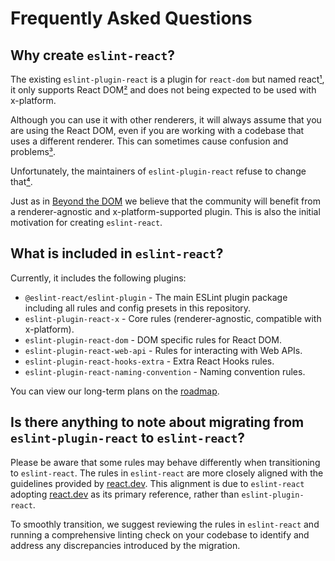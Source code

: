 # Frequently Asked Questions

## Why create `eslint-react`?

The existing `eslint-plugin-react` is a plugin for `react-dom` but named react[¹], it only supports React DOM[²] and does not being expected to be used with x-platform.

Although you can use it with other renderers, it will always assume that you are using the React DOM, even if you are working with a codebase that uses a different renderer. This can sometimes cause confusion and problems[³].

Unfortunately, the maintainers of `eslint-plugin-react` refuse to change that[⁴].

Just as in [Beyond the DOM](https://legacy.reactjs.org/docs/design-principles.html#beyond-the-dom) we believe that the community will benefit from a renderer-agnostic and x-platform-supported plugin. This is also the initial motivation for creating `eslint-react`.

## What is included in `eslint-react`?

Currently, it includes the following plugins:

- `@eslint-react/eslint-plugin` - The main ESLint plugin package including all rules and config presets in this repository.
- `eslint-plugin-react-x` - Core rules (renderer-agnostic, compatible with x-platform).
- `eslint-plugin-react-dom` - DOM specific rules for React DOM.
- `eslint-plugin-react-web-api` - Rules for interacting with Web APIs.
- `eslint-plugin-react-hooks-extra` - Extra React Hooks rules.
- `eslint-plugin-react-naming-convention` - Naming convention rules.

You can view our long-term plans on the [roadmap](/roadmap#plugins-with-ecological-niche-explanation).

## Is there anything to note about migrating from `eslint-plugin-react` to `eslint-react`?

Please be aware that some rules may behave differently when transitioning to `eslint-react`. The rules in `eslint-react` are more closely aligned with the guidelines provided by [react.dev](https://react.dev). This alignment is due to `eslint-react` adopting [react.dev](https://react.dev) as its primary reference, rather than `eslint-plugin-react`.

To smoothly transition, we suggest reviewing the rules in `eslint-react` and running a comprehensive linting check on your codebase to identify and address any discrepancies introduced by the migration.

[¹]: https://github.com/jsx-eslint/eslint-plugin-react/issues/3423#issuecomment-1930936266
[²]: https://github.com/jsx-eslint/eslint-plugin-react/issues/3423#issuecomment-1314565853
[³]: https://github.com/pmndrs/gltf-react-three/issues/38#issuecomment-2057794974
[⁴]: https://github.com/jsx-eslint/eslint-plugin-react/issues/3423#issuecomment-1314644323
